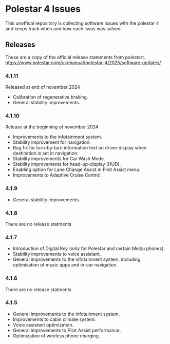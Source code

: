 # Polestar 4 Issues

This unoffical repository is collecting software issues with the polestar 4 and keeps track when and how each issus was solved.

## Releases

These are a copy of the official release statements from polestart.
https://www.polestar.com/us/manual/polestar-4/2025/software-updates/

### 4.1.11 

Released at end of november 2024

- Calibration of regenerative braking.
- General stability improvements.

### 4.1.10

Release at the beginning of november 2024

- Improvements to the infotainment system.
- Stability improvement for navigation.
- Bug fix for turn-by-turn information text on driver display when destination is set in navigation.
- Stability improvements for Car Wash Mode.
- Stability improvements for head-up-display (HUD).
- Enabling option for Lane Change Assist in Pilot Assist menu.
- Improvements to Adaptive Cruise Control.

### 4.1.9

- General stability improvements.

### 4.1.8

There are no release statments

### 4.1.7

- Introduction of Digital Key (only for Polestar and certain Meizu phones).
- Stability improvements to voice assistant.
- General improvements to the infotainment system, including optimisation of music apps and in-car navigation.

### 4.1.6

There are no release statments

### 4.1.5

- General improvements to the infotainment system.
- Improvements to cabin climate system.
- Voice assistant optimization.
- General improvements to Pilot Assist performance.
- Optimization of wireless phone charging.
